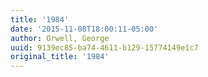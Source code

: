 ```yaml
---
title: '1984'
date: '2015-11-08T18:00:11-05:00'
author: Orwell, George
uuid: 9139ec85-ba74-4611-b129-15774149e1c7
original_title: '1984'
---
```


